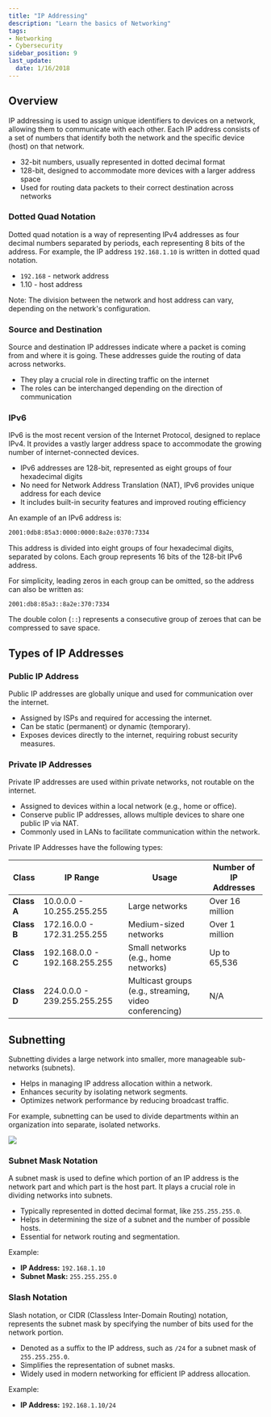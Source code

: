 ```yaml
---
title: "IP Addressing"
description: "Learn the basics of Networking"
tags: 
- Networking
- Cybersecurity
sidebar_position: 9
last_update:
  date: 1/16/2018
---
```



## Overview

IP addressing is used to assign unique identifiers to devices on a network, allowing them to communicate with each other. Each IP address consists of a set of numbers that identify both the network and the specific device (host) on that network.

- 32-bit numbers, usually represented in dotted decimal format
- 128-bit, designed to accommodate more devices with a larger address space
- Used for routing data packets to their correct destination across networks

### Dotted Quad Notation

Dotted quad notation is a way of representing IPv4 addresses as four decimal numbers separated by periods, each representing 8 bits of the address. For example, the IP address `192.168.1.10` is written in dotted quad notation.

- `192.168` - network address
- 1.10 - host address

Note: The division between the network and host address can vary, depending on the network's configuration.

### Source and Destination

Source and destination IP addresses indicate where a packet is coming from and where it is going. These addresses guide the routing of data across networks.

- They play a crucial role in directing traffic on the internet
- The roles can be interchanged depending on the direction of communication

### IPv6

IPv6 is the most recent version of the Internet Protocol, designed to replace IPv4. It provides a vastly larger address space to accommodate the growing number of internet-connected devices.

- IPv6 addresses are 128-bit, represented as eight groups of four hexadecimal digits
- No need for Network Address Translation (NAT), IPv6 provides unique address for each device
- It includes built-in security features and improved routing efficiency

An example of an IPv6 address is:

```bash 
2001:0db8:85a3:0000:0000:8a2e:0370:7334
```

This address is divided into eight groups of four hexadecimal digits, separated by colons. Each group represents 16 bits of the 128-bit IPv6 address. 

For simplicity, leading zeros in each group can be omitted, so the address can also be written as:

`2001:db8:85a3::8a2e:370:7334`

The double colon (`::`) represents a consecutive group of zeroes that can be compressed to save space.


## Types of IP Addresses 

### Public IP Address

Public IP addresses are globally unique and used for communication over the internet.

- Assigned by ISPs and required for accessing the internet.
- Can be static (permanent) or dynamic (temporary).
- Exposes devices directly to the internet, requiring robust security measures.

### Private IP Addresses

Private IP addresses are used within private networks, not routable on the internet.

- Assigned to devices within a local network (e.g., home or office).
- Conserve public IP addresses, allows multiple devices to share one public IP via NAT.
- Commonly used in LANs to facilitate communication within the network.

Private IP Addresses have the following types:

| **Class**     | **IP Range**                  | **Usage**                             | **Number of IP Addresses**       |
|---------------|-------------------------------|---------------------------------------|----------------------------------|
| **Class A**   | 10.0.0.0 - 10.255.255.255     | Large networks                        | Over 16 million                  |
| **Class B**   | 172.16.0.0 - 172.31.255.255   | Medium-sized networks                 | Over 1 million                   |
| **Class C**   | 192.168.0.0 - 192.168.255.255 | Small networks (e.g., home networks)  | Up to 65,536                  |
| **Class D**   | 224.0.0.0 - 239.255.255.255   | Multicast groups (e.g., streaming, video conferencing) | N/A |



## Subnetting

Subnetting divides a large network into smaller, more manageable sub-networks (subnets).

- Helps in managing IP address allocation within a network.
- Enhances security by isolating network segments.
- Optimizes network performance by reducing broadcast traffic.

For example, subnetting can be used to divide departments within an organization into separate, isolated networks.

![](/img/docs/networking-basics-ip-addressinggggg-subnetting.png)


### Subnet Mask Notation

A subnet mask is used to define which portion of an IP address is the network part and which part is the host part. It plays a crucial role in dividing networks into subnets.

- Typically represented in dotted decimal format, like `255.255.255.0`.
- Helps in determining the size of a subnet and the number of possible hosts.
- Essential for network routing and segmentation.

Example:

- **IP Address:** `192.168.1.10`
- **Subnet Mask:** `255.255.255.0`

### Slash Notation

Slash notation, or CIDR (Classless Inter-Domain Routing) notation, represents the subnet mask by specifying the number of bits used for the network portion.

- Denoted as a suffix to the IP address, such as `/24` for a subnet mask of `255.255.255.0`.
- Simplifies the representation of subnet masks.
- Widely used in modern networking for efficient IP address allocation.

Example:

- **IP Address:** `192.168.1.10/24`